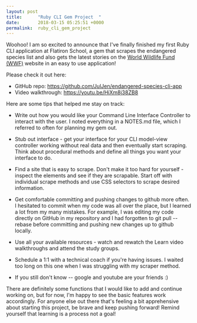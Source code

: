 ```yaml
---
layout: post
title:      "Ruby CLI Gem Project  "
date:       2018-03-15 05:25:51 +0000
permalink:  ruby_cli_gem_project
---
```



Woohoo! I am so excited to announce that I've finally finished my first Ruby CLI application at Flatiron School, a gem that scrapes the endangered species list and also gets the latest stories on the [ World Wildlife Fund (WWF)](https://www.worldwildlife.org/) website in an easy to use application!

Please check it out here:
* GitHub repo: https://github.com/JulJen/endangered-species-cli-app
* Video walkthrough: https://youtu.be/HiXm8j38ZB8


Here are some tips that helped me stay on track:

* Write out how you would like your Command Line Interface Controller to interact with the user. I noted everything in a NOTES.md file, which I referred to often for planning my gem out. 

* Stub out interface - get your interface for your CLI model-view controller working without real data and then eventually start scraping. Think about procedural methods and define all things you want your interface to do.

* Find a site that is easy to scrape. Don't make it too hard for yourself - inspect the elements and see if they are scrapable. Start off with individual scrape methods and use CSS selectors to scrape desired information. 

* Get comfortable committing and pushing changes to github more often. I hesitated to commit when my code was all over the place, but I learned a lot from my many mistakes. For example, I was editing my code directly on GitHub in my repository and I had forgotten to git pull --rebase before committing and pushing new changes up to github locally.

* Use all your available  resources - watch and rewatch the Learn video walkthroughs and attend the study groups.

* Schedule a 1:1 with a technical coach if you're having issues. I waited too long on this one when I was struggling with my scraper method.

* If you still don't know -- google and youtube are your friends :)


There are definitely some functions that I would like to add and continue working on, but for now, I'm happy to see the basic features work accordingly. For anyone else out there that's feeling a bit apprehensive about starting this project, be brave and keep pushing forward! Remind yourself that learning is a process not a goal!





